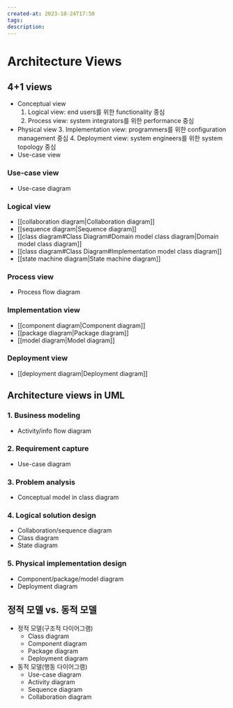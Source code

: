 ```yaml
---
created-at: 2023-10-24T17:50
tags: 
description:
---
```

# Architecture Views
## 4+1 views
- Conceptual view
	1. Logical view: end users를 위한 functionality 중심
	2. Process view: system integrators를 위한 performance 중심
- Physical view
	3. Implementation view: programmers를 위한 configuration management 중심
	4. Deployment view: system engineers를 위한 system topology 중심
- Use-case view

### Use-case view
- Use-case diagram
### Logical view
- [[collaboration diagram|Collaboration diagram]]
- [[sequence diagram|Sequence diagram]]
- [[class diagram#Class Diagram#Domain model class diagram|Domain model class diagram]]
- [[class diagram#Class Diagram#Implementation model class diagram]]
- [[state machine diagram|State machine diagram]]
### Process view
- Process flow diagram
### Implementation view
- [[component diagram|Component diagram]]
- [[package diagram|Package diagram]]
- [[model diagram|Model diagram]]
### Deployment view
- [[deployment diagram|Deployment diagram]]
## Architecture views in UML
### 1. Business modeling
- Activity/info flow diagram
### 2. Requirement capture
- Use-case diagram
### 3. Problem analysis
- Conceptual model in class diagram
### 4. Logical solution design
- Collaboration/sequence diagram
- Class diagram
- State diagram
### 5. Physical implementation design
- Component/package/model diagram
- Deployment diagram

## 정적 모델 vs. 동적 모델
- 정적 모델(구조적 다이어그램)
	- Class diagram
	- Component diagram
	- Package diagram
	- Deployment diagram
- 동적 모델(행동 다이어그램)
	- Use-case diagram
	- Activity diagram
	- Sequence diagram
	- Collaboration diagram